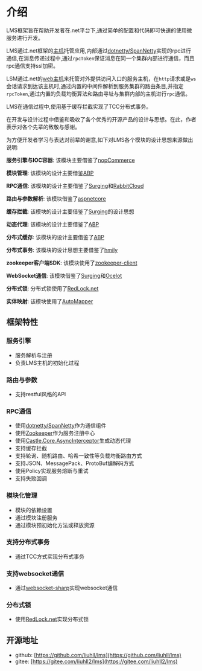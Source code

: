 # 介绍

LMS框架旨在帮助开发者在.net平台下,通过简单的配置和代码即可快速的使用微服务进行开发。

LMS通过.net框架的[主机](https://docs.microsoft.com/zh-cn/aspnet/core/fundamentals/host/generic-host?view=aspnetcore-5.0)托管应用,内部通过[dotnetty/SpanNetty](https://github.com/cuteant/SpanNetty)实现的rpc进行通信,在消息传递过程中,通过`rpcToken`保证消息在同一个集群内部进行通信，而且rpc通信支持ssl加密。

LSM通过.net的[web主机](https://docs.microsoft.com/zh-cn/aspnet/core/fundamentals/host/web-host?view=aspnetcore-5.0)来托管对外提供访问入口的服务主机，在`http`请求或是`ws`会话请求到达该主机时,通过内置的中间件解析到服务集群的路由条目,并指定`rpcToken`,通过内置的负载均衡算法和路由寻址与集群内部的主机进行`rpc`通信。

LMS在通信过程中,使用基于缓存拦截实现了TCC分布式事务。


在开发与设计过程中借鉴和吸收了各个优秀的开源产品的设计与思想。在此，作者表示对各个先辈的致敬与感谢。

为方便开发者学习与表达对前辈的谢意,如下对LMS各个模块的设计思想来源做出说明:

**服务引擎与IOC容器**: 该模块主要借鉴了[nopCommerce](https://github.com/nopSolutions/nopCommerce/)

**模块管理**: 该模块的设计主要借鉴[ABP](https://github.com/abpframework/abp)

**RPC通信**: 该模块的设计主要借鉴了[Surging](https://github.com/fanliang11/surging)和[RabbitCloud](https://github.com/RabbitTeam/RabbitCloud)

**路由与参数解析**: 该模块借鉴了[aspnetcore](https://github.com/dotnet/aspnetcore)

**缓存拦截**: 该模块的设计主要借鉴了[Surging](https://github.com/fanliang11/surging)的设计思想

**动态代理**: 该模块的设计主要借鉴了[ABP](https://github.com/abpframework/abp)

**分布式缓存**: 该模块的设计主要借鉴了[ABP](https://github.com/abpframework/abp)

**分布式事务**: 该模块的设计思想主要借鉴了[hmily](https://github.com/dromara/hmily)

**zookeeper客户端SDK**: 该模块使用了[zookeeper-client](https://github.com/RabbitTeam/zookeeper-client)

**WebSocket通信**: 该模块借鉴了[Surging](https://github.com/fanliang11/surging)和[Ocelot](https://github.com/ThreeMammals/Ocelot)

**分布式锁**: 分布式锁使用了[RedLock.net](https://github.com/samcook/RedLock.net)

**实体映射**: 该模块使用了[AutoMapper](https://github.com/AutoMapper/AutoMapper)

## 框架特性

### 服务引擎
- 服务解析与注册
- 负责LMS主机的初始化过程

### 路由与参数
- 支持restful风格的API

### RPC通信
- 使用[dotnetty/SpanNetty](https://github.com/cuteant/SpanNetty)作为通信组件
- 使用[Zookeeper](https://zookeeper.apache.org)作为服务注册中心
- 使用[Castle.Core.AsyncInterceptor](https://www.nuget.org/packages/Castle.Core.AsyncInterceptor/)生成动态代理
- 支持缓存拦截
- 支持轮询、随机路由、哈希一致性等负载均衡路由方式
- 支持JSON、MessagePack、ProtoBuf编解码方式
- 使用Policy实现服务熔断与重试
- 支持失败回调

### 模块化管理
- 模块的依赖设置
- 通过模块注册服务
- 通过模块预初始化方法或释放资源

### 支持分布式事务
- 通过TCC方式实现分布式事务

### 支持websocket通信
- 通过[websocket-sharp](https://github.com/sta/websocket-sharp)实现websocket通信

### 分布式锁
- 使用[RedLock.net](https://github.com/samcook/RedLock.net)实现分布式锁

## 开源地址
- github: [https://github.com/liuhll/lms](https://github.com/liuhll/lms)
- gitee: [https://gitee.com/liuhll2/lms](https://gitee.com/liuhll2/lms)

